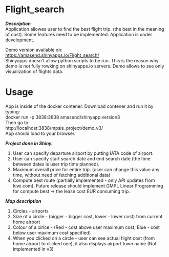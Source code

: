 # Flight_search
***Description***  
Application allowes user to find the best flight trip. (the best in the meaning of cost).
Some features need to be implemented. Application is under development.

Demo version available on:  
https://amasend.shinyapps.io/Flight_search/  
Shinyapps doesn't allow python scripts to be run. This is the reason why demo is not fully rowking on shinyapps.io servers.
Demo allows to see only visualization of flights data.

# Usage
App is inside of the docker contener.
Download contener and run it by typing:  
docker run -p 3838:3838 amasend/shinyapp:version3  
Then go to:  
http://localhost:3838/mpsis_project/demo_v3/  
App should load to your browser.

***Project done in Shiny.***
1. User can specify departure airport by putting IATA code of airport.
2. User can specify start search date and end search date (the time between dates is user trip time planned).
3. Maximum overall price for entire trip. (user can change this value any time, without need of fetching additional data)
4. Compute best route (partially implemented - only API updates from kiwi.com). Future release should implement GMPL
Linear Programming for compute best -> the lease cost EUR consuming trip.


***Map description***
1. Circles - airports
2. Size of a circle - (bigger - bigger cost, lower - lower cost) from current home airport
3. Colour of a cirlce - (Red - cost above user maximum cost, Blue - cost below user maximum cost specified)
4. When you clicked on a circle - user can see actual flight cost (from home airport to clicked one), it also displays airport town name (Not implemented in v3)

